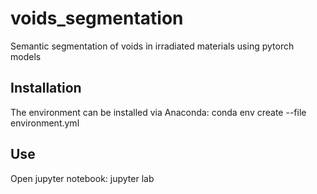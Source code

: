 # voids_segmentation
Semantic segmentation of voids in irradiated materials using pytorch models

## Installation
The environment can be installed via Anaconda: conda env create --file environment.yml

## Use
Open jupyter notebook: jupyter lab
